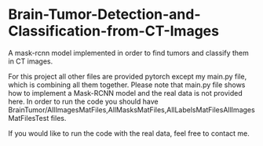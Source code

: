 # Brain-Tumor-Detection-and-Classification-from-CT-Images
A mask-rcnn model implemented in order to find tumors and classify them in CT images. 

For this project all other files are provided pytorch except my main.py file, which is combining all them together. 
Please note that main.py file shows how to implement a Mask-RCNN model and the real data is not provided here. In order to run the code you should have BrainTumor/AllImagesMatFiles,AllMasksMatFiles,AllLabelsMatFilesAllImagesMatFilesTest files.

If you would like to run the code with the real data, feel free to contact me.  
